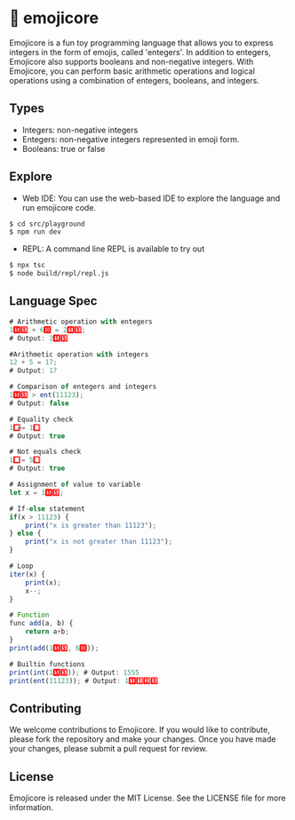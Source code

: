 # 🤘 emojicore

Emojicore is a fun toy programming language that allows you to express integers in the form of emojis, called 'entegers'. In addition to entegers, Emojicore also supports booleans and non-negative integers. With Emojicore, you can perform basic arithmetic operations and logical operations using a combination of entegers, booleans, and integers.

## Types

- Integers: non-negative integers
- Entegers: non-negative integers represented in emoji form.
- Booleans: true or false

## Explore

- Web IDE: You can use the web-based IDE to explore the language and run emojicore code.

```bash
$ cd src/playground
$ npm run dev
```
- REPL: A command line REPL is available to try out

```bash
$ npx tsc
$ node build/repl/repl.js
```

## Language Spec

```javascript
# Arithmetic operation with entegers
1️⃣5️⃣5️⃣ + 6️⃣0️⃣ = 2️⃣1️⃣5️⃣;
# Output: 2️⃣1️⃣5️⃣

#Arithmetic operation with integers
12 + 5 = 17;
# Output: 17

# Comparison of entegers and integers
1️⃣5️⃣5️⃣ > ent(11123);
# Output: false

# Equality check
1️⃣ == 1️⃣;
# Output: true

# Not equals check
1️⃣ != 5️⃣;
# Output: true

# Assignment of value to variable
let x = 1️⃣5️⃣5️⃣;

# If-else statement
if(x > 11123) {
    print("x is greater than 11123");
} else {
    print("x is not greater than 11123");
}

# Loop
iter(x) {
    print(x);
    x--;
}

# Function
func add(a, b) {
    return a+b;
}
print(add(1️⃣5️⃣5️⃣, 6️⃣0️⃣));

# Builtin functions
print(int(1️⃣5️⃣5️⃣)); # Output: 1555
print(ent(11123)); # Output: 1️⃣1️⃣1️⃣2️⃣3️⃣
```

## Contributing

We welcome contributions to Emojicore. If you would like to contribute, please fork the repository and make your changes. Once you have made your changes, please submit a pull request for review.

## License

Emojicore is released under the MIT License. See the LICENSE file for more information.